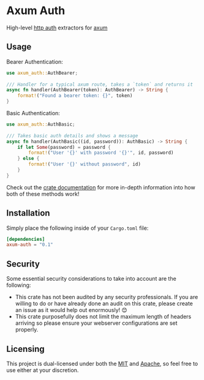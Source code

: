 # Axum Auth

High-level [http auth](https://developer.mozilla.org/en-US/docs/Web/HTTP/Authentication) extractors for [axum](https://github.com/tokio-rs/axum)

## Usage

Bearer Authentication:

```rust
use axum_auth::AuthBearer;
 
/// Handler for a typical axum route, takes a `token` and returns it
async fn handler(AuthBearer(token): AuthBearer) -> String {
    format!("Found a bearer token: {}", token)
}
```

Basic Authentication:

```rust
use axum_auth::AuthBasic;
 
/// Takes basic auth details and shows a message
async fn handler(AuthBasic((id, password)): AuthBasic) -> String {
    if let Some(password) = password {
        format!("User '{}' with password '{}'", id, password)
    } else {
        format!("User '{}' without password", id)
    }
}
```

Check out the [crate documentation](https://docs.rs/axum-auth) for more in-depth information into how both of these methods work!

## Installation

Simply place the following inside of your `Cargo.toml` file:

```toml
[dependencies]
axum-auth = "0.1"
```

## Security

Some essential security considerations to take into account are the following:

- This crate has not been audited by any security professionals. If you are willing to do or have already done an audit on this crate, please create an issue as it would help out enormously! 😊
- This crate purposefully does not limit the maximum length of headers arriving so please ensure your webserver configurations are set properly.

## Licensing

This project is dual-licensed under both the [MIT](https://github.com/Owez/argi/blob/master/LICENSE-MIT) and [Apache](https://github.com/Owez/argi/blob/master/LICENSE-APACHE), so feel free to use either at your discretion.
